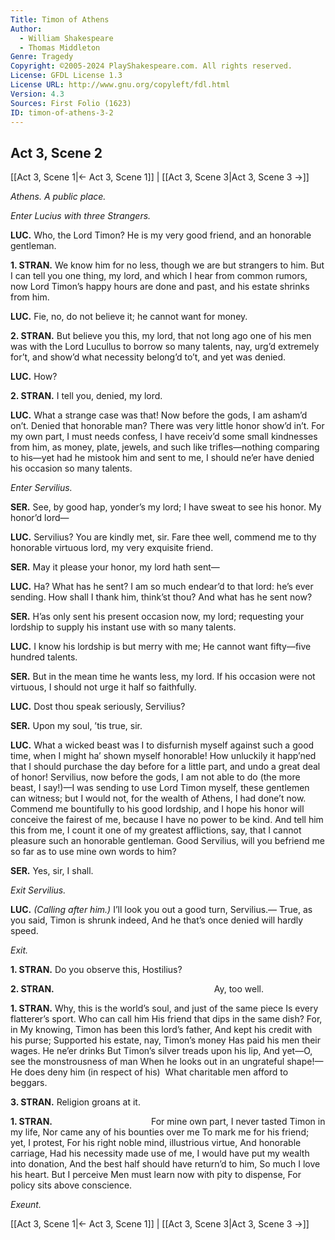 ```yaml
---
Title: Timon of Athens
Author: 
  - William Shakespeare
  - Thomas Middleton
Genre: Tragedy
Copyright: ©2005-2024 PlayShakespeare.com. All rights reserved.
License: GFDL License 1.3
License URL: http://www.gnu.org/copyleft/fdl.html
Version: 4.3
Sources: First Folio (1623)
ID: timon-of-athens-3-2
---
```


## Act 3, Scene 2
[[Act 3, Scene 1|← Act 3, Scene 1]] | [[Act 3, Scene 3|Act 3, Scene 3 →]]

*Athens. A public place.*

*Enter Lucius with three Strangers.*

**LUC.**
Who, the Lord Timon? He is my very good friend, and an honorable gentleman.

**1. STRAN.**
We know him for no less, though we are but strangers to him. But I can tell you one thing, my lord, and which I hear from common rumors, now Lord Timon’s happy hours are done and past, and his estate shrinks from him.

**LUC.**
Fie, no, do not believe it; he cannot want for money.

**2. STRAN.**
But believe you this, my lord, that not long ago one of his men was with the Lord Lucullus to borrow so many talents, nay, urg’d extremely for’t, and show’d what necessity belong’d to’t, and yet was denied.

**LUC.**
How?

**2. STRAN.**
I tell you, denied, my lord.

**LUC.**
What a strange case was that! Now before the gods, I am asham’d on’t. Denied that honorable man? There was very little honor show’d in’t. For my own part, I must needs confess, I have receiv’d some small kindnesses from him, as money, plate, jewels, and such like trifles—nothing comparing to his—yet had he mistook him and sent to me, I should ne’er have denied his occasion so many talents.

*Enter Servilius.*

**SER.**
See, by good hap, yonder’s my lord; I have sweat to see his honor. My honor’d lord⁠—

**LUC.**
Servilius? You are kindly met, sir. Fare thee well, commend me to thy honorable virtuous lord, my very exquisite friend.

**SER.**
May it please your honor, my lord hath sent⁠—

**LUC.**
Ha? What has he sent? I am so much endear’d to that lord: he’s ever sending. How shall I thank him, think’st thou? And what has he sent now?

**SER.**
H’as only sent his present occasion now, my lord; requesting your lordship to supply his instant use with so many talents.

**LUC.**
I know his lordship is but merry with me;
He cannot want fifty—five hundred talents.

**SER.**
But in the mean time he wants less, my lord.
If his occasion were not virtuous,
I should not urge it half so faithfully.

**LUC.**
Dost thou speak seriously, Servilius?

**SER.**
Upon my soul, ’tis true, sir.

**LUC.**
What a wicked beast was I to disfurnish myself against such a good time, when I might ha’ shown myself honorable! How unluckily it happ’ned that I should purchase the day before for a little part, and undo a great deal of honor! Servilius, now before the gods, I am not able to do (the more beast, I say!)—I was sending to use Lord Timon myself, these gentlemen can witness; but I would not, for the wealth of Athens, I had done’t now. Commend me bountifully to his good lordship, and I hope his honor will conceive the fairest of me, because I have no power to be kind. And tell him this from me, I count it one of my greatest afflictions, say, that I cannot pleasure such an honorable gentleman. Good Servilius, will you befriend me so far as to use mine own words to him?

**SER.**
Yes, sir, I shall.

*Exit Servilius.*

**LUC.**
*(Calling after him.)*
I’ll look you out a good turn, Servilius.⁠—
True, as you said, Timon is shrunk indeed,
And he that’s once denied will hardly speed.

*Exit.*

**1. STRAN.**
Do you observe this, Hostilius?

**2. STRAN.**
                  Ay, too well.

**1. STRAN.**
Why, this is the world’s soul, and just of the same piece
Is every flatterer’s sport. Who can call him
His friend that dips in the same dish? For, in
My knowing, Timon has been this lord’s father,
And kept his credit with his purse;
Supported his estate, nay, Timon’s money
Has paid his men their wages. He ne’er drinks
But Timon’s silver treads upon his lip,
And yet—O, see the monstrousness of man
When he looks out in an ungrateful shape!⁠—
He does deny him (in respect of his) 
What charitable men afford to beggars.

**3. STRAN.**
Religion groans at it.

**1. STRAN.**
           For mine own part,
I never tasted Timon in my life,
Nor came any of his bounties over me
To mark me for his friend; yet, I protest,
For his right noble mind, illustrious virtue,
And honorable carriage,
Had his necessity made use of me,
I would have put my wealth into donation,
And the best half should have return’d to him,
So much I love his heart. But I perceive
Men must learn now with pity to dispense,
For policy sits above conscience.

*Exeunt.*

[[Act 3, Scene 1|← Act 3, Scene 1]] | [[Act 3, Scene 3|Act 3, Scene 3 →]]